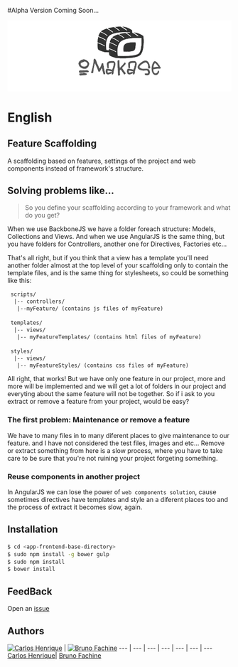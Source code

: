 #Alpha Version Coming Soon...

![Omakase](logo.png "Omakase ngFeatures")

# English

## Feature Scaffolding
A scaffolding based on features, settings of the project and web components instead of framework's structure.

## Solving problems like...
> So you define your scaffolding according to your framework and what do you get?

When we use BackboneJS we have a folder foreach structure: Models, Collections and Views.
And when we use AngularJS is the same thing, but you have folders for Controllers, another one for Directives, Factories etc...

That's all right, but if you think that a view has a template you'll need another folder almost at the top level of your scaffolding only to contain the template files, and is the same thing for stylesheets, so could be something like this:
 ```
  scripts/
   |-- controllers/
    |--myFeature/ (contains js files of myFeature)
  
  templates/
   |-- views/
    |-- myFeatureTemplates/ (contains html files of myFeature)
  
  styles/
   |-- views/
    |-- myFeatureStyles/ (contains css files of myFeature)
 ```
 
All right, that works! But we have only one feature in our project, more and more will be implemented and we will get a lot of folders in our project and everyting about the same feature will not be together. So if i ask to you extract or remove a feature from your project, would be easy?

### The first problem: Maintenance or remove a feature
We have to many files in to many diferent places to give maintenance to our feature. and I have not considered the test files, images and etc...
 Remove or extract something from here is a slow process, where you have to take care to be sure that you're not ruining your project forgeting something.
 
### Reuse components in another project
In AngularJS we can lose the power of `web components solution`, cause sometimes directives have templates and style an a diferent places too and the process of extract it becomes slow, again.
      
    

## Installation

```bash
$ cd <app-frontend-base-directory>
$ sudo npm install -g bower gulp
$ sudo npm install
$ bower install
```

## FeedBack
Open an [issue](https://github.com/TimeoutZero/ngFeatures/issues/new)

## Authors

[![Carlos Henrique](https://avatars0.githubusercontent.com/u/2482989?v=3&s=96)](https://github.com/GabrielGarcia1) | [![Bruno Fachine](https://avatars3.githubusercontent.com/u/3225834?v=3&s=96)](https://github.com/BrunoDF)
--- | --- | --- | --- | --- | --- | ---
[Carlos Henrique](https://github.com/carloshpds)| [Bruno Fachine](https://github.com/BrunoDF)
